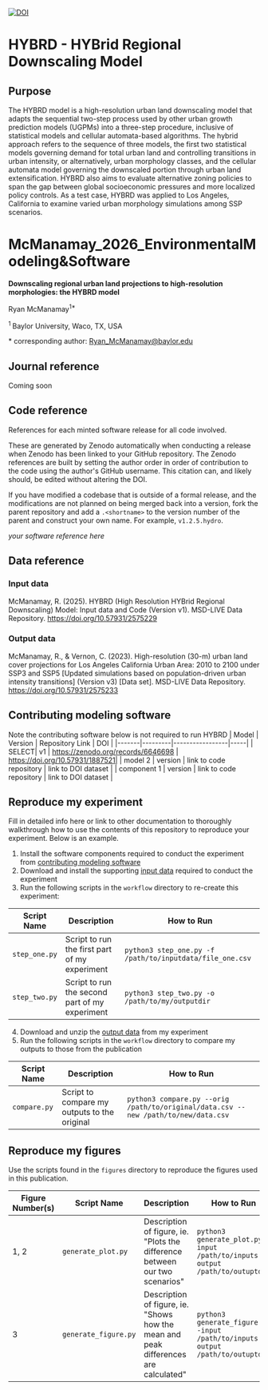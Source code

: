 [![DOI](https://zenodo.org/badge/265254045.svg)](https://zenodo.org/doi/10.5281/zenodo.10442485)

<!-- Get rid of the metarepo instructions (the two sections below this) once you're done. -->

# HYBRD - HYBrid Regional Downscaling Model

## Purpose
The HYBRD model is a high-resolution urban land downscaling model that adapts the sequential two-step process used by other urban growth prediction models (UGPMs) into a three-step procedure, inclusive of statistical models and cellular automata-based algorithms.  The hybrid approach refers to the sequence of three models, the first two statistical models governing demand for total urban land and controlling transitions in urban intensity, or alternatively, urban morphology classes, and the cellular automata model governing the downscaled portion through urban land extensification.  HYBRD also aims to evaluate alternative zoning policies to span the gap between global socioeconomic pressures and more localized policy controls. As a test case, HYBRD was applied to Los Angeles, California to examine varied urban morphology simulations among SSP scenarios.  

<!-- Get rid of the metarepo instructions (the two sections above this) once you're done. -->

# McManamay_2026_EnvironmentalModeling&Software

**Downscaling regional urban land projections to high-resolution morphologies: the HYBRD model**

Ryan McManamay<sup>1\*</sup>

<sup>1 </sup>Baylor University, Waco, TX, USA

\* corresponding author:  Ryan_McManamay@baylor.edu

## Journal reference
Coming soon

## Code reference
References for each minted software release for all code involved.  

These are generated by Zenodo automatically when conducting a release when Zenodo has been linked to your GitHub repository. The Zenodo references are built by setting the author order in order of contribution to the code using the author's GitHub username.  This citation can, and likely should, be edited without altering the DOI.

If you have modified a codebase that is outside of a formal release, and the modifications are not planned on being merged back into a version, fork the parent repository and add a `.<shortname>` to the version number of the parent and construct your own name.  For example, `v1.2.5.hydro`.

_your software reference here_

## Data reference

### Input data
McManamay, R. (2025). HYBRD (High Resolution HYBrid Regional Downscaling) Model: Input data and Code (Version v1). MSD-LIVE Data Repository. https://doi.org/10.57931/2575229

### Output data

McManamay, R., & Vernon, C. (2023). High-resolution (30-m) urban land cover projections for Los Angeles California Urban Area: 2010 to 2100 under SSP3 and SSP5 [Updated simulations based on population-driven urban intensity transitions] (Version v3) [Data set]. MSD-LIVE Data Repository. https://doi.org/10.57931/2575233


## Contributing modeling software
Note the contributing software below is not required to run HYBRD
| Model | Version | Repository Link | DOI |
|-------|---------|-----------------|-----|
| SELECT| v1 | https://zenodo.org/records/6646698 | https://doi.org/10.57931/1887521|
| model 2 | version | link to code repository | link to DOI dataset |
| component 1 | version | link to code repository | link to DOI dataset |

## Reproduce my experiment
Fill in detailed info here or link to other documentation to thoroughly walkthrough how to use the contents of this repository to reproduce your experiment. Below is an example.


1. Install the software components required to conduct the experiment from [contributing modeling software](#contributing-modeling-software)
2. Download and install the supporting [input data](#input-data) required to conduct the experiment
3. Run the following scripts in the `workflow` directory to re-create this experiment:

| Script Name | Description | How to Run |
| --- | --- | --- |
| `step_one.py` | Script to run the first part of my experiment | `python3 step_one.py -f /path/to/inputdata/file_one.csv` |
| `step_two.py` | Script to run the second part of my experiment | `python3 step_two.py -o /path/to/my/outputdir` |

4. Download and unzip the [output data](#output-data) from my experiment 
5. Run the following scripts in the `workflow` directory to compare my outputs to those from the publication

| Script Name | Description | How to Run |
| --- | --- | --- |
| `compare.py` | Script to compare my outputs to the original | `python3 compare.py --orig /path/to/original/data.csv --new /path/to/new/data.csv` |

## Reproduce my figures
Use the scripts found in the `figures` directory to reproduce the figures used in this publication.

| Figure Number(s) | Script Name | Description | How to Run |
| --- | --- | --- | --- |
| 1, 2 | `generate_plot.py` | Description of figure, ie. "Plots the difference between our two scenarios" | `python3 generate_plot.py -input /path/to/inputs -output /path/to/outuptdir` |
| 3 | `generate_figure.py` | Description of figure, ie. "Shows how the mean and peak differences are calculated" | `python3 generate_figure.py -input /path/to/inputs -output /path/to/outuptdir` |

